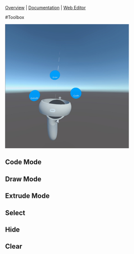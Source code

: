 [Overview](README.md) | [Documentation](documentation.md) | [Web Editor](http://app.embodiedcode.net/users/login)

#Toolbox

<img src="images/tools01.jpeg" width=400>

## Code Mode

## Draw Mode

## Extrude Mode

## Select

## Hide

## Clear
